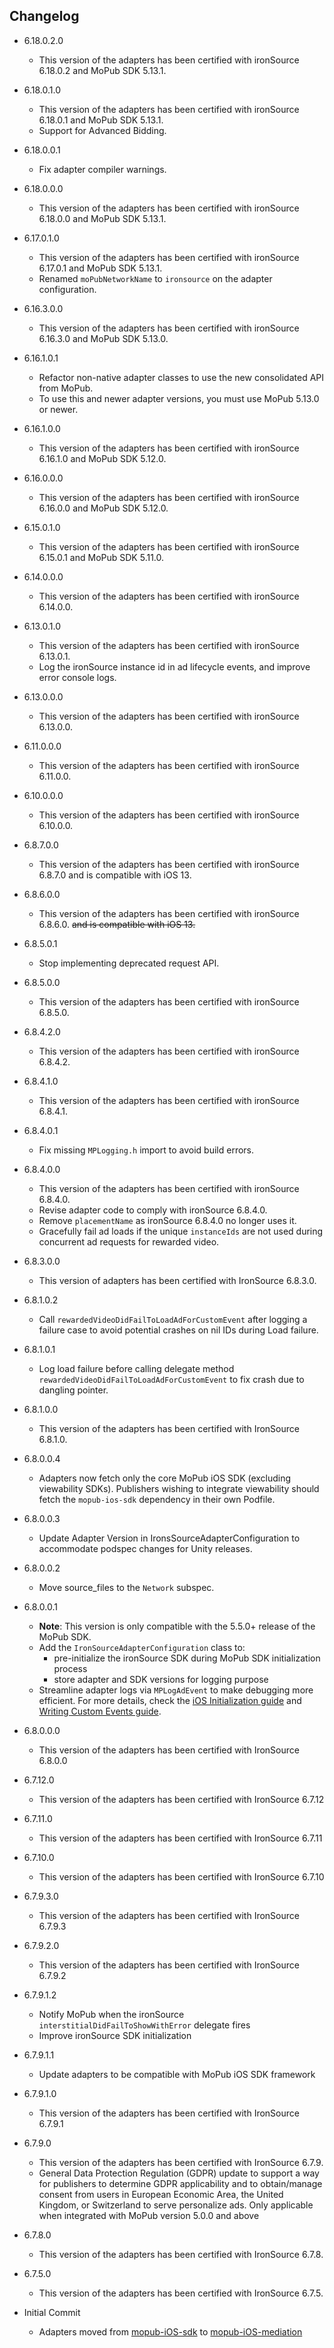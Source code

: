 ## Changelog
* 6.18.0.2.0
    * This version of the adapters has been certified with ironSource 6.18.0.2 and MoPub SDK 5.13.1.

* 6.18.0.1.0
    * This version of the adapters has been certified with ironSource 6.18.0.1 and MoPub SDK 5.13.1.
    * Support for Advanced Bidding.

* 6.18.0.0.1
    * Fix adapter compiler warnings.

* 6.18.0.0.0
    * This version of the adapters has been certified with ironSource 6.18.0.0 and MoPub SDK 5.13.1.

* 6.17.0.1.0
    * This version of the adapters has been certified with ironSource 6.17.0.1 and MoPub SDK 5.13.1.
    * Renamed `moPubNetworkName` to `ironsource` on the adapter configuration.

* 6.16.3.0.0
    * This version of the adapters has been certified with ironSource 6.16.3.0 and MoPub SDK 5.13.0.

* 6.16.1.0.1
    * Refactor non-native adapter classes to use the new consolidated API from MoPub.
    * To use this and newer adapter versions, you must use MoPub 5.13.0 or newer.

* 6.16.1.0.0
    * This version of the adapters has been certified with ironSource 6.16.1.0 and MoPub SDK 5.12.0.

* 6.16.0.0.0
    * This version of the adapters has been certified with ironSource 6.16.0.0 and MoPub SDK 5.12.0.

* 6.15.0.1.0
    * This version of the adapters has been certified with ironSource 6.15.0.1 and MoPub SDK 5.11.0.

* 6.14.0.0.0
    * This version of the adapters has been certified with ironSource 6.14.0.0.

* 6.13.0.1.0
    * This version of the adapters has been certified with ironSource 6.13.0.1.
    * Log the ironSource instance id in ad lifecycle events, and improve error console logs.

* 6.13.0.0.0
    * This version of the adapters has been certified with ironSource 6.13.0.0.

* 6.11.0.0.0
    * This version of the adapters has been certified with ironSource 6.11.0.0.

* 6.10.0.0.0
    * This version of the adapters has been certified with ironSource 6.10.0.0.

* 6.8.7.0.0
    * This version of the adapters has been certified with ironSource 6.8.7.0 and is compatible with iOS 13.

* 6.8.6.0.0
    * This version of the adapters has been certified with ironSource 6.8.6.0. ~~and is compatible with iOS 13.~~

* 6.8.5.0.1
    * Stop implementing deprecated request API.

* 6.8.5.0.0
    * This version of the adapters has been certified with ironSource 6.8.5.0.

* 6.8.4.2.0
    * This version of the adapters has been certified with ironSource 6.8.4.2.

* 6.8.4.1.0
    * This version of the adapters has been certified with ironSource 6.8.4.1.

 * 6.8.4.0.1
    * Fix missing `MPLogging.h` import to avoid build errors.

 * 6.8.4.0.0
    * This version of the adapters has been certified with ironSource 6.8.4.0.
    * Revise adapter code to comply with ironSource 6.8.4.0.
    * Remove `placementName` as ironSource 6.8.4.0 no longer uses it.
    * Gracefully fail ad loads if the unique `instanceIds` are not used during concurrent ad requests for rewarded video.

 * 6.8.3.0.0
    * This version of adapters has been certified with IronSource 6.8.3.0.
  
 * 6.8.1.0.2
    * Call `rewardedVideoDidFailToLoadAdForCustomEvent` after logging a failure case to avoid potential crashes on nil IDs during Load failure. 
  
 * 6.8.1.0.1
    * Log load failure before calling delegate method `rewardedVideoDidFailToLoadAdForCustomEvent` to fix crash due to dangling pointer.
    
 * 6.8.1.0.0
    * This version of the adapters has been certified with IronSource 6.8.1.0.
    
 * 6.8.0.0.4
    * Adapters now fetch only the core MoPub iOS SDK (excluding viewability SDKs). Publishers wishing to integrate viewability should fetch the `mopub-ios-sdk` dependency in their own Podfile.

 * 6.8.0.0.3
    * Update Adapter Version in IronsSourceAdapterConfiguration to accommodate podspec changes for Unity releases.
    
 * 6.8.0.0.2
    * Move source_files to the `Network` subspec.

 * 6.8.0.0.1
    * **Note**: This version is only compatible with the 5.5.0+ release of the MoPub SDK.
    * Add the `IronSourceAdapterConfiguration` class to: 
         * pre-initialize the ironSource SDK during MoPub SDK initialization process
         * store adapter and SDK versions for logging purpose
    * Streamline adapter logs via `MPLogAdEvent` to make debugging more efficient. For more details, check the [iOS Initialization guide](https://developers.mopub.com/docs/ios/initialization/) and [Writing Custom Events guide](https://developers.mopub.com/docs/ios/custom-events/).

 * 6.8.0.0.0
    * This version of the adapters has been certified with IronSource 6.8.0.0
    
 * 6.7.12.0
    * This version of the adapters has been certified with IronSource 6.7.12

 * 6.7.11.0
    * This version of the adapters has been certified with IronSource 6.7.11

 * 6.7.10.0
    * This version of the adapters has been certified with IronSource 6.7.10

 * 6.7.9.3.0
    * This version of the adapters has been certified with IronSource 6.7.9.3

 * 6.7.9.2.0
    * This version of the adapters has been certified with IronSource 6.7.9.2

 * 6.7.9.1.2
    * Notify MoPub when the ironSource `interstitialDidFailToShowWithError` delegate fires
    * Improve ironSource SDK initialization
    
 * 6.7.9.1.1
 	  * Update adapters to be compatible with MoPub iOS SDK framework

 * 6.7.9.1.0
    * This version of the adapters has been certified with IronSource 6.7.9.1 

 * 6.7.9.0
    * This version of the adapters has been certified with IronSource 6.7.9.
    * General Data Protection Regulation (GDPR) update to support a way for publishers to determine GDPR applicability and to obtain/manage consent from users in European Economic Area, the United Kingdom, or Switzerland to serve personalize ads. Only applicable when integrated with MoPub version 5.0.0 and above
    
 * 6.7.8.0
    * This version of the adapters has been certified with IronSource 6.7.8.

  * 6.7.5.0
    * This version of the adapters has been certified with IronSource 6.7.5.

  * Initial Commit
  	* Adapters moved from [mopub-iOS-sdk](https://github.com/mopub/mopub-ios-sdk) to [mopub-iOS-mediation](https://github.com/mopub/mopub-iOS-mediation/)
